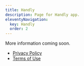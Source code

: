 ```yaml
---
title: Handly
description: Page for Handly app.
eleventyNavigation:
  key: Handly
  order: 2
---
```


More information coming soon.

* [Privacy Policy](/handly/privacy-policy)
* [Terms of Use](/handly/terms-of-use)
